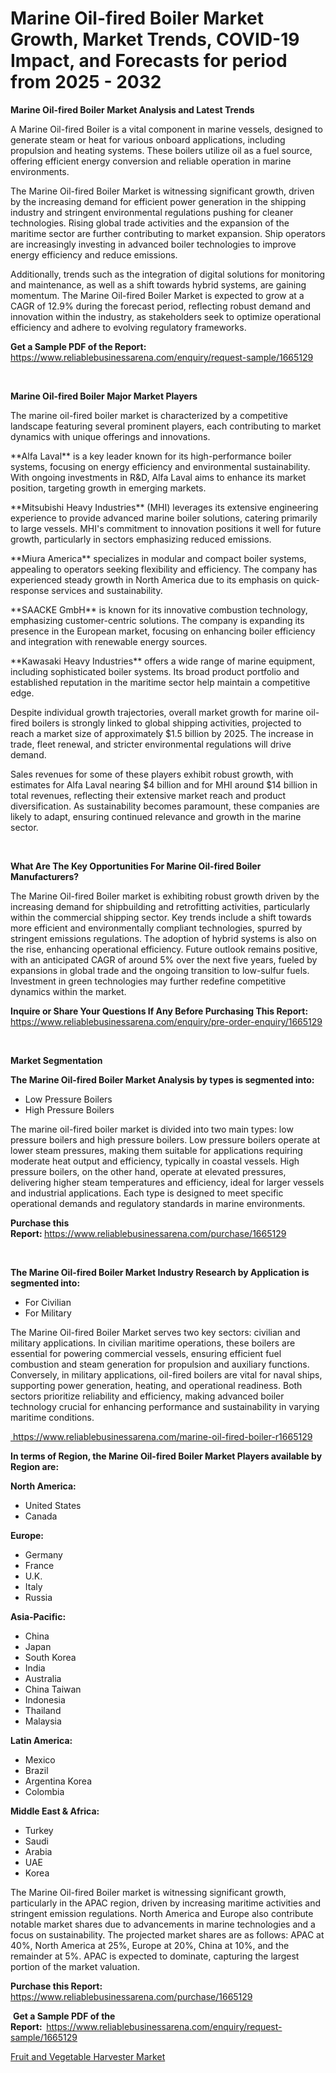 <p><h1>Marine Oil-fired Boiler Market Growth, Market Trends, COVID-19 Impact, and Forecasts for period from 2025 - 2032</h1></p><p><strong>Marine Oil-fired Boiler Market Analysis and Latest Trends</strong></p>
<p><p>A Marine Oil-fired Boiler is a vital component in marine vessels, designed to generate steam or heat for various onboard applications, including propulsion and heating systems. These boilers utilize oil as a fuel source, offering efficient energy conversion and reliable operation in marine environments. </p><p>The Marine Oil-fired Boiler Market is witnessing significant growth, driven by the increasing demand for efficient power generation in the shipping industry and stringent environmental regulations pushing for cleaner technologies. Rising global trade activities and the expansion of the maritime sector are further contributing to market expansion. Ship operators are increasingly investing in advanced boiler technologies to improve energy efficiency and reduce emissions. </p><p>Additionally, trends such as the integration of digital solutions for monitoring and maintenance, as well as a shift towards hybrid systems, are gaining momentum. The Marine Oil-fired Boiler Market is expected to grow at a CAGR of 12.9% during the forecast period, reflecting robust demand and innovation within the industry, as stakeholders seek to optimize operational efficiency and adhere to evolving regulatory frameworks.</p></p>
<p><strong>Get a Sample PDF of the Report:&nbsp;</strong> <a href="https://www.reliablebusinessarena.com/enquiry/request-sample/1665129?utm_campaign=2631&utm_medium=2&utm_source=Github&utm_content=ia&utm_term=11042025&utm_id=marine-oil-fired-boiler">https://www.reliablebusinessarena.com/enquiry/request-sample/1665129</a></p>
<p>&nbsp;</p>
<p><strong>Marine Oil-fired Boiler Major Market Players</strong></p>
<p><p>The marine oil-fired boiler market is characterized by a competitive landscape featuring several prominent players, each contributing to market dynamics with unique offerings and innovations.</p><p>**Alfa Laval** is a key leader known for its high-performance boiler systems, focusing on energy efficiency and environmental sustainability. With ongoing investments in R&D, Alfa Laval aims to enhance its market position, targeting growth in emerging markets.</p><p>**Mitsubishi Heavy Industries** (MHI) leverages its extensive engineering experience to provide advanced marine boiler solutions, catering primarily to large vessels. MHI's commitment to innovation positions it well for future growth, particularly in sectors emphasizing reduced emissions.</p><p>**Miura America** specializes in modular and compact boiler systems, appealing to operators seeking flexibility and efficiency. The company has experienced steady growth in North America due to its emphasis on quick-response services and sustainability.</p><p>**SAACKE GmbH** is known for its innovative combustion technology, emphasizing customer-centric solutions. The company is expanding its presence in the European market, focusing on enhancing boiler efficiency and integration with renewable energy sources.</p><p>**Kawasaki Heavy Industries** offers a wide range of marine equipment, including sophisticated boiler systems. Its broad product portfolio and established reputation in the maritime sector help maintain a competitive edge.</p><p>Despite individual growth trajectories, overall market growth for marine oil-fired boilers is strongly linked to global shipping activities, projected to reach a market size of approximately $1.5 billion by 2025. The increase in trade, fleet renewal, and stricter environmental regulations will drive demand.</p><p>Sales revenues for some of these players exhibit robust growth, with estimates for Alfa Laval nearing $4 billion and for MHI around $14 billion in total revenues, reflecting their extensive market reach and product diversification. As sustainability becomes paramount, these companies are likely to adapt, ensuring continued relevance and growth in the marine sector.</p></p>
<p>&nbsp;</p>
<p><strong>What Are The Key Opportunities For Marine Oil-fired Boiler Manufacturers?</strong></p>
<p><p>The Marine Oil-fired Boiler market is exhibiting robust growth driven by the increasing demand for shipbuilding and retrofitting activities, particularly within the commercial shipping sector. Key trends include a shift towards more efficient and environmentally compliant technologies, spurred by stringent emissions regulations. The adoption of hybrid systems is also on the rise, enhancing operational efficiency. Future outlook remains positive, with an anticipated CAGR of around 5% over the next five years, fueled by expansions in global trade and the ongoing transition to low-sulfur fuels. Investment in green technologies may further redefine competitive dynamics within the market.</p></p>
<p><strong>Inquire or Share Your Questions If Any Before Purchasing This Report:</strong> <a href="https://www.reliablebusinessarena.com/enquiry/pre-order-enquiry/1665129?utm_campaign=2631&utm_medium=2&utm_source=Github&utm_content=ia&utm_term=11042025&utm_id=marine-oil-fired-boiler">https://www.reliablebusinessarena.com/enquiry/pre-order-enquiry/1665129</a></p>
<p>&nbsp;</p>
<p><strong>Market Segmentation</strong></p>
<p><strong>The Marine Oil-fired Boiler Market Analysis by types is segmented into:</strong></p>
<p><ul><li>Low Pressure Boilers</li><li>High Pressure Boilers</li></ul></p>
<p><p>The marine oil-fired boiler market is divided into two main types: low pressure boilers and high pressure boilers. Low pressure boilers operate at lower steam pressures, making them suitable for applications requiring moderate heat output and efficiency, typically in coastal vessels. High pressure boilers, on the other hand, operate at elevated pressures, delivering higher steam temperatures and efficiency, ideal for larger vessels and industrial applications. Each type is designed to meet specific operational demands and regulatory standards in marine environments.</p></p>
<p><strong>Purchase this Report:&nbsp;</strong><a href="https://www.reliablebusinessarena.com/purchase/1665129?utm_campaign=2631&utm_medium=2&utm_source=Github&utm_content=ia&utm_term=11042025&utm_id=marine-oil-fired-boiler">https://www.reliablebusinessarena.com/purchase/1665129</a></p>
<p>&nbsp;</p>
<p><strong>The Marine Oil-fired Boiler Market Industry Research by Application is segmented into:</strong></p>
<p><ul><li>For Civilian</li><li>For Military</li></ul></p>
<p><p>The Marine Oil-fired Boiler Market serves two key sectors: civilian and military applications. In civilian maritime operations, these boilers are essential for powering commercial vessels, ensuring efficient fuel combustion and steam generation for propulsion and auxiliary functions. Conversely, in military applications, oil-fired boilers are vital for naval ships, supporting power generation, heating, and operational readiness. Both sectors prioritize reliability and efficiency, making advanced boiler technology crucial for enhancing performance and sustainability in varying maritime conditions.</p></p>
<p><a href="https://www.reliablebusinessarena.com/marine-oil-fired-boiler-r1665129?utm_campaign=2631&utm_medium=2&utm_source=Github&utm_content=ia&utm_term=11042025&utm_id=marine-oil-fired-boiler">&nbsp;https://www.reliablebusinessarena.com/marine-oil-fired-boiler-r1665129</a></p>
<p><strong>In terms of Region, the Marine Oil-fired Boiler Market Players available by Region are:</strong></p>
<p>
    <p> <strong> North America: </strong>
        <ul>
            <li>United States</li>
            <li>Canada</li>
        </ul>
        </p> 
    <p> <strong> Europe: </strong>
        <ul>
            <li>Germany</li>
            <li>France</li>
            <li>U.K.</li>
            <li>Italy</li>
            <li>Russia</li>
        </ul>
        </p> 
    <p> <strong> Asia-Pacific: </strong>
        <ul>
            <li>China</li>
            <li>Japan</li>
            <li>South Korea</li>
            <li>India</li>
            <li>Australia</li>
            <li>China Taiwan</li>
            <li>Indonesia</li>
            <li>Thailand</li>
            <li>Malaysia</li>
        </ul>
        </p> 
    <p> <strong> Latin America: </strong>
        <ul>
            <li>Mexico</li>
            <li>Brazil</li>
            <li>Argentina Korea</li>
            <li>Colombia</li>
        </ul>
        </p> 
    <p> <strong> Middle East & Africa: </strong>
        <ul>
            <li>Turkey</li>
            <li>Saudi</li>
            <li>Arabia</li>
            <li>UAE</li>
            <li>Korea</li>
        </ul>
    </p>
    </p>
<p><p>The Marine Oil-fired Boiler market is witnessing significant growth, particularly in the APAC region, driven by increasing maritime activities and stringent emission regulations. North America and Europe also contribute notable market shares due to advancements in marine technologies and a focus on sustainability. The projected market shares are as follows: APAC at 40%, North America at 25%, Europe at 20%, China at 10%, and the remainder at 5%. APAC is expected to dominate, capturing the largest portion of the market valuation.</p></p>
<p><strong>Purchase this Report: </strong><a href="https://www.reliablebusinessarena.com/purchase/1665129?utm_campaign=2631&utm_medium=2&utm_source=Github&utm_content=ia&utm_term=11042025&utm_id=marine-oil-fired-boiler">https://www.reliablebusinessarena.com/purchase/1665129</a></p>
<p>&nbsp;<strong>Get a Sample PDF of the Report:&nbsp;&nbsp;</strong><a href="https://www.reliablebusinessarena.com/enquiry/request-sample/1665129?utm_campaign=2631&utm_medium=2&utm_source=Github&utm_content=ia&utm_term=11042025&utm_id=marine-oil-fired-boiler">https://www.reliablebusinessarena.com/enquiry/request-sample/1665129</a></p>
<p><strong></strong></p>
<p><p><a href="https://github.com/raffadongraffadong/Market-Research-Report-List-1/blob/main/fruit-and-vegetable-harvester-market.md?utm_campaign=2631&utm_medium=2&utm_source=Github&utm_content=ia&utm_term=11042025&utm_id=marine-oil-fired-boiler">Fruit and Vegetable Harvester Market</a></p></p>